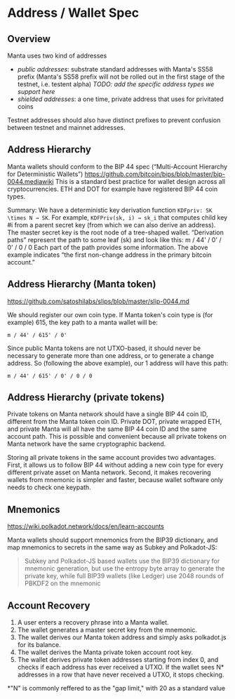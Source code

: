 # Address / Wallet Spec

## Overview

Manta uses two kind of addresses

- _public addresses_: substrate standard addresses with Manta's SS58 prefix (Manta's SS58 prefix will not be rolled out in the first stage of the testnet, i.e. testent alpha)
  _TODO: add the specific address types we support here_
- _shielded addresses_: a one time, private address that uses for privitated coins

Testnet addresses should also have distinct prefixes to prevent confusion between testnet and mainnet addresses.

## Address Hierarchy

Manta wallets should conform to the BIP 44 spec (“Multi-Account Hierarchy for Deterministic Wallets”) https://github.com/bitcoin/bips/blob/master/bip-0044.mediawiki
This is a standard best practice for wallet design across all cryptocurrencies. ETH and DOT for example have registered BIP 44 coin types.

Summary: We have a deterministic key derivation function `KDFpriv: SK \times N → SK`. For example, `KDFPriv(sk, i) → sk_i` that computes child key #i from a parent secret key (from which we can also derive an address). The master secret key is the root node of a tree-shaped wallet. “Derivation paths” represent the path to some leaf (sk) and look like this:
m / 44' / 0' / 0' / 0 / 0
Each part of the path provides some information. The above example indicates “the first non-change address in the primary bitcoin account.”

## Address Hierarchy (Manta token)

https://github.com/satoshilabs/slips/blob/master/slip-0044.md

We should register our own coin type. If Manta token's coin type is (for example) 615, the key path to a manta wallet will be:

`m / 44' / 615' / 0'`

Since public Manta tokens are not UTXO-based, it should never be necessary to generate more than one address, or to generate a change address. So (following the above example), our 1 address will have this path:

`m / 44' / 615' / 0' / 0 / 0`

## Address Hierarchy (private tokens)

Private tokens on Manta network should have a single BIP 44 coin ID, different from the Manta token coin ID. Private DOT, private wrapped ETH, and private Manta will all have the same BIP 44 coin ID and the same account path. This is possible and convenient because all private tokens on Manta network have the same cryptographic backend.

Storing all private tokens in the same account provides two advantages. First, it allows us to follow BIP 44 without adding a new coin type for every different private asset on Manta network. Second, it makes recovering wallets from mnemonic is simpler and faster, because wallet software only needs to check one keypath.

## Mnemonics

https://wiki.polkadot.network/docs/en/learn-accounts

Manta wallets should support mnemonics from the BIP39 dictionary, and map mnemonics to secrets in the same way as Subkey and Polkadot-JS:

> Subkey and Polkadot-JS based wallets use the BIP39 dictionary for mnemonic generation, but use the entropy byte array to generate the private key, while full BIP39 wallets (like Ledger) use 2048 rounds of PBKDF2 on the mnemonic

## Account Recovery

1. A user enters a recovery phrase into a Manta wallet.
2. The wallet generates a master secret key from the mnemonic.
3. The wallet derives our Manta token address and simply asks polkadot.js for its balance.
4. The wallet derives the Manta private token account root key.
5. The wallet derives private token addresses starting from index 0, and checks if each address has ever received a UTXO. If the wallet sees N\* addresses in a row that have never received a UTXO, it stops checking.

\*"N" is commonly reffered to as the "gap limit," with 20 as a standard value

